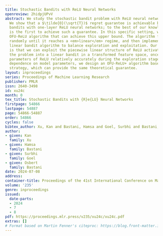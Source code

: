 ```yaml
---
title: Stochastic Bandits with ReLU Neural Networks
openreview: 2hidpjUPvV
abstract: We study the stochastic bandit problem with ReLU neural network structure.
  We show that a $\tilde{O}(\sqrt{T})$ regret guarantee is achievable by considering
  bandits with one-layer ReLU neural networks; to the best of our knowledge, our work
  is the first to achieve such a guarantee. In this specific setting, we propose an
  OFU-ReLU algorithm that can achieve this upper bound. The algorithm first explores
  randomly until it reaches a <em>linear</em> regime, and then implements a UCB-type
  linear bandit algorithm to balance exploration and exploitation. Our key insight
  is that we can exploit the piecewise linear structure of ReLU activations and convert
  the problem into a linear bandit in a transformed feature space, once we learn the
  parameters of ReLU relatively accurately during the exploration stage. To remove
  dependence on model parameters, we design an OFU-ReLU+ algorithm based on a batching
  strategy, which can provide the same theoretical guarantee.
layout: inproceedings
series: Proceedings of Machine Learning Research
publisher: PMLR
issn: 2640-3498
id: xu24c
month: 0
tex_title: Stochastic Bandits with {R}e{LU} Neural Networks
firstpage: 54866
lastpage: 54887
page: 54866-54887
order: 54866
cycles: false
bibtex_author: Xu, Kan and Bastani, Hamsa and Goel, Surbhi and Bastani, Osbert
author:
- given: Kan
  family: Xu
- given: Hamsa
  family: Bastani
- given: Surbhi
  family: Goel
- given: Osbert
  family: Bastani
date: 2024-07-08
address:
container-title: Proceedings of the 41st International Conference on Machine Learning
volume: '235'
genre: inproceedings
issued:
  date-parts:
  - 2024
  - 7
  - 8
pdf: https://proceedings.mlr.press/v235/xu24c/xu24c.pdf
extras: []
# Format based on Martin Fenner's citeproc: https://blog.front-matter.io/posts/citeproc-yaml-for-bibliographies/
---
```

